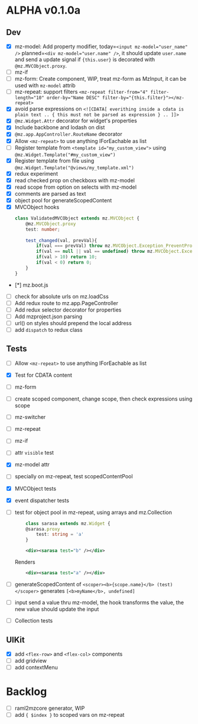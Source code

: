ALPHA v0.1.0a
=====
Dev
---
- [x] mz-model: Add property modifier, today=`<input mz-model="user_name" />` planned=`<div mz-model="user.name" />`, it should update `user.name` and send a update signal if `{this.user}` is decorated with `@mz.MVCObject.proxy`.  
- [ ] mz-if
- [ ] mz-form: Create component, WIP, treat mz-form as MzInput, it can be used with `mz-model` attrib
- [ ] mz-repeat: support filters `<mz-repeat filter-from="4" filter-length="10" order-by="Name DESC" filter-by="{this.filter}"></mz-repeat>`
- [x] avoid parse expressions on `<![CDATA[ everithing inside a cdata is plain text .. { this must not be parsed as expression } .. ]]>`
- [x] `@mz.Widget.Attr` decorator for widget's properties
- [x] Include backbone and lodash on dist
- [x] `@mz.app.AppController.RouteName` decorator
- [x] Allow `<mz-repeat>` to use anything IForEachable as list
- [ ] Register template from `<template id="my_custom_view">` using `@mz.Widget.Template("#my_custom_view")`
- [x] Register template from file using `@mz.Widget.Template("@views/my_template.xml")`
- [x] redux experiment
- [x] read checked prop on checkboxs with mz-model
- [x] read scope from option on selects with mz-model
- [x] comments are parsed as text
- [x] object pool for generateScopedContent
- [x] MVCObject hooks
    ```typescript
    class ValidatedMVCObject extends mz.MVCObject {
        @mz.MVCObject.proxy
        test: number;
        
        test_changed(val, prevVal){
            if(val === prevVal) throw mz.MVCObject.Exception_PreventPropagation;
            if(val == null || val == undefined) throw mz.MVCObject.Exception_RollbackOperation;
            if(val > 10) return 10;
            if(val < 0) return 0;
        }
    }
    ```
- [*] mz.boot.js
- [ ] check for absolute urls on mz.loadCss
- [ ] Add redux route to mz.app.PageController
- [ ] Add redux selector decorator for properties
- [ ] Add mzproject.json parsing
- [ ] url() on styles should prepend the local address
- [ ] add `dispatch` to redux class

Tests
-----
- [ ] Allow `<mz-repeat>` to use anything IForEachable as list
- [x] Test for CDATA content
- [ ] mz-form
- [ ] create scoped component, change scope, then check expressions using scope
- [ ] mz-switcher
- [ ] mz-repeat
- [ ] mz-if
- [ ] attr `visible` test
- [x] mz-model attr
- [ ] specially on mz-repeat, test scopedContentPool
- [x] MVCObject tests
- [x] event dispatcher tests
- [ ] test for object pool in mz-repeat, using arrays and mz.Collection  
    ```typescript
        class sarasa extends mz.Widget {
        @sarasa.proxy
            test: string = 'a'   
        }
    ```  
    ```xml
        <div><sarasa test="b" /></div>
    ```  
    Renders
    ```xml
        <div><sarasa test="a" /></div>
    ```

- [ ] generateScopedContent of `<scoper><b>{scope.name}</b> (test)</scoper>` generates `[<b>myName</b>, undefined]`
- [ ] input send a value thru mz-model, the hook transforms the value, the new value should update the input
- [ ] Collection tests

UIKit
-----
- [x] add `<flex-row>` and `<flex-col>` components
- [ ] add gridview
- [ ] add contextMenu

Backlog
======

- [ ] raml2mzcore generator, WIP
- [ ] add `{ $index }` to scoped vars on mz-repeat